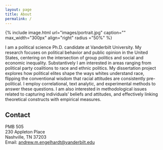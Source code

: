 ```yaml
---
layout: page
title: About
permalink: /
---
```


{% include image.html url="images/portrait.jpg" caption="" max_width="300px" align="right" radius ="50%"  %}

I am a political science Ph.D. candidate at Vanderbilt University. My research focuses on political behavior and public opinion in the United States, centering on the intersection of group politics and social and economic inequality. Substantively I am interested in areas ranging from political party coalitions to race and ethnic politics. My dissertation project explores how political elites shape the ways whites understand race, flipping the conventional wisdom that racial attitudes are consistently pre-political. I employ correlational, text analytic, and experimental methods to answer these questions. I am also interested in methodological issues related to capturing individuals’ beliefs and attitudes, and effectively linking theoretical constructs with empirical measures.

## Contact

PMB 505 <br />
230 Appleton Place <br />
Nashville, TN 37203 <br />
Email: [andrew.m.engelhardt@vanderbilt.edu]

[andrew.m.engelhardt@vanderbilt.edu]: mailto:andrew.m.engelhardt@vanderbilt.edu
